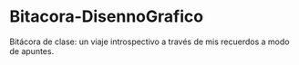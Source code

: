 # Bitacora-DisennoGrafico
Bitácora de clase: un viaje introspectivo a través de mis recuerdos a modo de apuntes.

